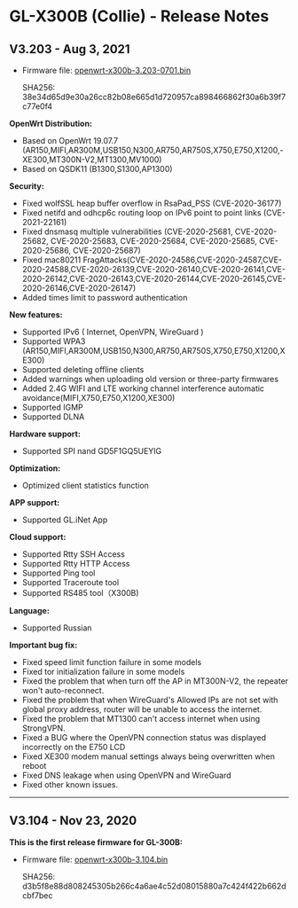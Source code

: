 # GL-X300B (Collie) - Release Notes

## V3.203 - Aug 3, 2021

- Firmware file: [openwrt-x300b-3.203-0701.bin](https://fw.gl-inet.com/firmware/x300b/release/openwrt-x300b-3.203-0701.bin)

    SHA256: 38e34d65d9e30a26cc82b08e665d1d720957ca898466862f30a6b39f7c77e0f4

**OpenWrt Distribution:**

- Based on OpenWrt 19.07.7  (AR150,MIFI,AR300M,USB150,N300,AR750,AR750S,X750,E750,X1200,- XE300,MT300N-V2,MT1300,MV1000)
- Based on QSDK11  (B1300,S1300,AP1300)

**Security:**

- Fixed wolfSSL heap buffer overflow in RsaPad_PSS (CVE-2020-36177)
- Fixed netifd and odhcp6c routing loop on IPv6 point to point links (CVE-2021-22161)
- Fixed dnsmasq multiple vulnerabilities (CVE-2020-25681, CVE-2020-25682, CVE-2020-25683, CVE-2020-25684, CVE-2020-25685, CVE-2020-25686, CVE-2020-25687)
- Fixed mac80211 FragAttacks(CVE-2020-24586,CVE-2020-24587,CVE-2020-24588,CVE-2020-26139,CVE-2020-26140,CVE-2020-26141,CVE-2020-26142,CVE-2020-26143,CVE-2020-26144,CVE-2020-26145,CVE-2020-26146,CVE-2020-26147)
- Added times limit to password authentication

**New features:**

- Supported IPv6 ( Internet, OpenVPN, WireGuard )
- Supported WPA3 (AR150,MIFI,AR300M,USB150,N300,AR750,AR750S,X750,E750,X1200,XE300)
- Supported deleting offline clients
- Added warnings when uploading old version or three-party firmwares
- Added 2.4G WIFI and LTE working channel interference automatic avoidance(MIFI,X750,E750,X1200,XE300)
- Supported IGMP 
- Supported DLNA

**Hardware support:**

- Supported SPI nand GD5F1GQ5UEYIG

**Optimization:**

- Optimized client statistics function

**APP support:**

- Supported GL.iNet App

**Cloud support:**

- Supported Rtty SSH Access
- Supported Rtty HTTP Access
- Supported Ping tool
- Supported Traceroute tool
- Supported RS485 tool（X300B)

**Language:**

- Supported Russian

**Important bug fix:**

- Fixed speed limit function failure in some models
- Fixed tor initialization failure in some models
- Fixed the problem that when turn off the AP in MT300N-V2, the repeater won't auto-reconnect.
- Fixed the problem that when WireGuard's Allowed IPs are not set with global proxy address, router will be unable to access the internet. 
- Fixed the problem that MT1300 can't access internet when using StrongVPN.
- Fixed a BUG where the OpenVPN connection status was displayed incorrectly on the E750 LCD
- Fixed XE300 modem manual settings always being overwritten when reboot 
- Fixed DNS leakage when using OpenVPN and WireGuard
- Fixed other known issues.

---

## V3.104 - Nov 23, 2020

**This is the first release firmware for GL-300B:**

- Firmware file: [openwrt-x300b-3.104.bin](https://dl.gl-inet.com/firmware/x300b/release/openwrt-x300b-3.104.bin)

    SHA256: d3b5f8e88d808245305b266c4a6ae4c52d08015880a7c424f422b662dcbf7bec